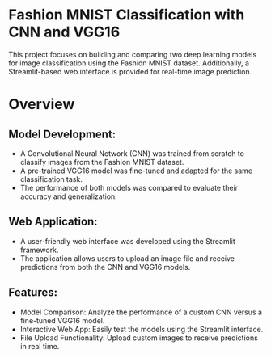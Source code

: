 # Fashion MNIST Classification with CNN and VGG16
This project focuses on building and comparing two deep learning models for image classification using the Fashion MNIST dataset. Additionally, a Streamlit-based web interface is provided for real-time image prediction.

# Overview

## Model Development:
- A Convolutional Neural Network (CNN) was trained from scratch to classify images from the Fashion MNIST dataset.
- A pre-trained VGG16 model was fine-tuned and adapted for the same classification task.
- The performance of both models was compared to evaluate their accuracy and generalization.

## Web Application:
- A user-friendly web interface was developed using the Streamlit framework.
- The application allows users to upload an image file and receive predictions from both the CNN and VGG16 models.

## Features:
- Model Comparison: Analyze the performance of a custom CNN versus a fine-tuned VGG16 model.
- Interactive Web App: Easily test the models using the Streamlit interface.
- File Upload Functionality: Upload custom images to receive predictions in real time.
